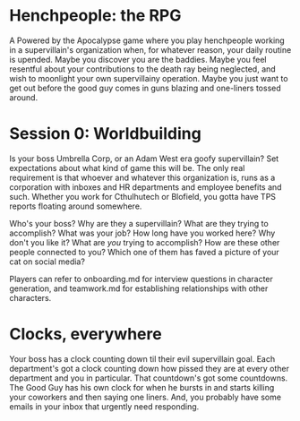 # Henchpeople: the RPG

A Powered by the Apocalypse game where you play henchpeople working in a
supervillain's organization when, for whatever reason, your daily routine is
upended. Maybe you discover you are the baddies. Maybe you feel resentful about
your contributions to the death ray being neglected, and wish to moonlight your
own supervillainy operation. Maybe you just want to get out before the good guy
comes in guns blazing and one-liners tossed around.

# Session 0: Worldbuilding

Is your boss Umbrella Corp, or an Adam West era goofy supervillain? Set
expectations about what kind of game this will be. The only real requirement is
that whoever and whatever this organization is, runs as a corporation with
inboxes and HR departments and employee benefits and such. Whether you work for
Cthulhutech or Blofield, you gotta have TPS reports floating around somewhere.

Who's your boss? Why are they a supervillain? What are they trying to
accomplish? What was your job? How long have you worked here? Why don't you like
it? What are *you* trying to accomplish? How are these other people connected to
you? Which one of them has faved a picture of your cat on social media?

Players can refer to onboarding.md for interview questions in character
generation, and teamwork.md for establishing relationships with other
characters.

# Clocks, everywhere

Your boss has a clock counting down til their evil supervillain goal. Each
department's got a clock counting down how pissed they are at every other
department and you in particular.  That countdown's got some countdowns. The
Good Guy has his own clock for when he bursts in and starts killing your
coworkers and then saying one liners. And, you probably have some emails in your
inbox that urgently need responding. 

